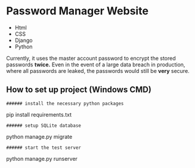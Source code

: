 # Password Manager Website
- Html
- CSS
- Django
- Python

Currently, it uses the master account password to encrypt the stored passwords **twice.** Even in the event of a large data breach in production, where all passwords are leaked, the passwords would still be **very** secure. 


## How to set up project (Windows CMD)
  
```
###### install the necessary python packages
```
pip install requirements.txt
```
###### setup SQLite database
```
python manage.py migrate
```
###### start the test server 
```
python manage.py runserver
```

